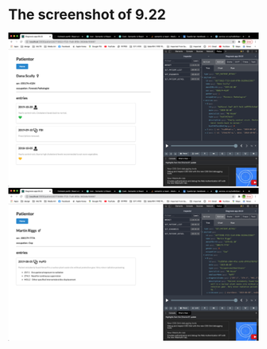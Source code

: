 # The screenshot of 9.22
 <img src = "Screenshot.9.22-01.png">
 <img src = "Screenshot.9.22-02.png">
